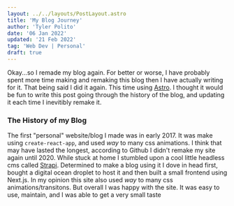 ```yaml
---
layout: ../../layouts/PostLayout.astro
title: 'My Blog Journey'
author: 'Tyler Polito'
date: '06 Jan 2022'
updated: '21 Feb 2022'
tag: 'Web Dev | Personal'
draft: true
---
```


Okay...so I remade my blog again. For better or worse, I have probably spent more time making and remaking this blog then I have actually writing for it. That being said I did it again. This time using [Astro](https://astro.build/). I thought it would be fun to write this post going through the history of the blog, and updating it each time I inevitibly remake it.

### The History of my Blog

The first "personal" website/blog I made was in early 2017. It was make using `create-react-app`, and used _way_ to many css animations. I think that may have lasted the longest, according to Github I didn't remake my site again until 2020. While stuck at home I stumbled upon a cool little headless cms called [Strapi](https://strapi.io/). Determined to make a blog using it I dove in head first, bought a digital ocean droplet to host it and then built a small frontend using Next.js. In my opinion this site also used _way_ to many css animations/transitons. But overall I was happy with the site. It was easy to use, maintain, and I was able to get a very small taste
